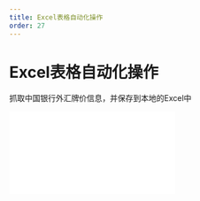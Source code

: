 ```yaml
---
title: Excel表格自动化操作
order: 27
---
```

# Excel表格自动化操作

  抓取中国银行外汇牌价信息，并保存到本地的Excel中

<iframe class="w-full aspect-video" src="//player.bilibili.com/player.html?isOutside=true&aid=114393115267907&bvid=BV1KkLgzbExz&cid=29590159809&p=1" scrolling="no" border="0" frameborder="no" framespacing="0" allowfullscreen="true"></iframe>
